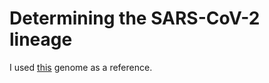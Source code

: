# Determining the SARS-CoV-2 lineage

I used [this](https://www.ncbi.nlm.nih.gov/nuccore/NC_045512) genome as a reference.
